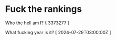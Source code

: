 # Fuck the rankings

Who the hell am I?
{ 3373277 }

What fucking year is it?
[ 2024-07-29T03:00:00Z ]
